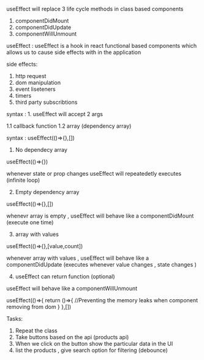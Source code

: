 useEffect will replace 3 life cycle methods in class based components

1. componentDidMount
2. componentDidUpdate
3. componentWillUnmount

useEffect : useEffect is a hook in react functional based components
which allows us to cause side effects with in the application

side effects:

1. http request
2. dom manipulation
3. event liseteners
4. timers
5. third party subscribtions

syntax : 1. useEffect will accept 2 args

1.1 callback function
1.2 array (dependency array)

syntax : useEffect(()=>{},[])

1. No dependecy array

useEffect(()=>{})

whenever state or prop changes useEffect will repeatedetly executes (infinite loop)

2. Empty dependency array

useEffect(()=>{},[])

whenevr array is empty , useEffect will behave like a componentDidMount (execute one time)

3. array with values

useEffect(()=>{},[value,count])

whenever array with values , useEffect will behave like a componentDidUpdate (executes whenever value changes , state changes )

4. useEffect can return function (optional)

useEffect will behave like a componentWillUnmount

useEffect(()=>{
return ()=>{
//Preventing the memory leaks when component removing from dom
}
},[])

Tasks:

1. Repeat the class
2. Take buttons based on the api (products api)
3. When we click on the button show the particular data in the UI
4. list the products , give search option for filtering (debounce)
